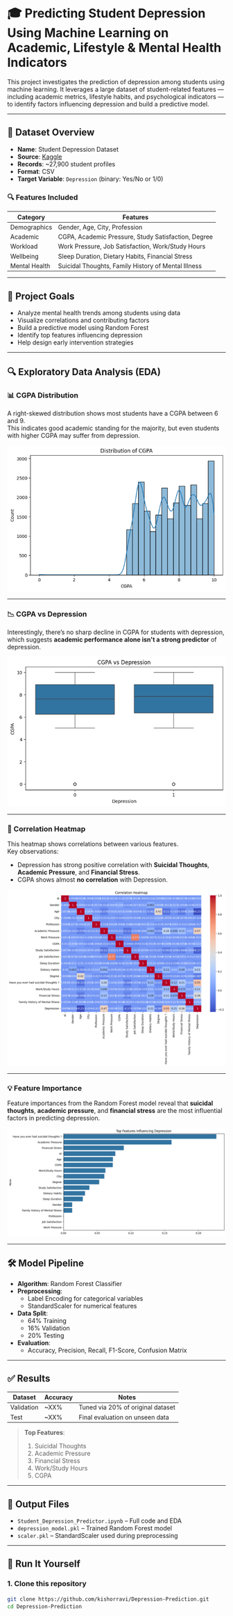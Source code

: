 # 🎓 Predicting Student Depression Using Machine Learning on Academic, Lifestyle & Mental Health Indicators

This project investigates the prediction of depression among students using machine learning. It leverages a large dataset of student-related features — including academic metrics, lifestyle habits, and psychological indicators — to identify factors influencing depression and build a predictive model.

---

## 📁 Dataset Overview

- **Name**: Student Depression Dataset
- **Source**: [Kaggle](https://www.kaggle.com/datasets/adilshamim8/student-depression-dataset)
- **Records**: ~27,900 student profiles
- **Format**: CSV
- **Target Variable**: `Depression` (binary: Yes/No or 1/0)

### 🔍 Features Included

| Category | Features |
|----------|----------|
| Demographics | Gender, Age, City, Profession |
| Academic | CGPA, Academic Pressure, Study Satisfaction, Degree |
| Workload | Work Pressure, Job Satisfaction, Work/Study Hours |
| Wellbeing | Sleep Duration, Dietary Habits, Financial Stress |
| Mental Health | Suicidal Thoughts, Family History of Mental Illness |

---

## 🧠 Project Goals

- Analyze mental health trends among students using data
- Visualize correlations and contributing factors
- Build a predictive model using Random Forest
- Identify top features influencing depression
- Help design early intervention strategies

---

## 🔍 Exploratory Data Analysis (EDA)

### 📊 CGPA Distribution

A right-skewed distribution shows most students have a CGPA between 6 and 9.  
This indicates good academic standing for the majority, but even students with higher CGPA may suffer from depression.

![Distribution of CGPA](https://github.com/kishorravi/Depression-Prediction/blob/main/Unknown-4.png)

---

### 📉 CGPA vs Depression

Interestingly, there’s no sharp decline in CGPA for students with depression, which suggests **academic performance alone isn't a strong predictor** of depression.

![CGPA vs Depression](https://github.com/kishorravi/Depression-Prediction/blob/main/Unknown-5.png)

---

### 🧬 Correlation Heatmap

This heatmap shows correlations between various features.  
Key observations:
- Depression has strong positive correlation with **Suicidal Thoughts**, **Academic Pressure**, and **Financial Stress**.
- CGPA shows almost **no correlation** with Depression.

![Correlation Heatmap](https://github.com/kishorravi/Depression-Prediction/blob/main/Unknown-6.png)

---

### 💡 Feature Importance

Feature importances from the Random Forest model reveal that **suicidal thoughts**, **academic pressure**, and **financial stress** are the most influential factors in predicting depression.

![Feature Importance](https://github.com/kishorravi/Depression-Prediction/blob/main/Unknown-7.png)

---

## 🛠️ Model Pipeline

- **Algorithm**: Random Forest Classifier
- **Preprocessing**:
  - Label Encoding for categorical variables
  - StandardScaler for numerical features
- **Data Split**:
  - 64% Training
  - 16% Validation
  - 20% Testing
- **Evaluation**:
  - Accuracy, Precision, Recall, F1-Score, Confusion Matrix

---

## ✅ Results

| Dataset | Accuracy | Notes |
|--------|----------|-------|
| Validation | ~XX% | Tuned via 20% of original dataset |
| Test       | ~XX% | Final evaluation on unseen data |

> **Top Features**:
> 1. Suicidal Thoughts  
> 2. Academic Pressure  
> 3. Financial Stress  
> 4. Work/Study Hours  
> 5. CGPA

---

## 📂 Output Files

- `Student_Depression_Predictor.ipynb` – Full code and EDA
- `depression_model.pkl` – Trained Random Forest model
- `scaler.pkl` – StandardScaler used during preprocessing

---

## 🧪 Run It Yourself

### 1. Clone this repository
```bash
git clone https://github.com/kishorravi/Depression-Prediction.git
cd Depression-Prediction
